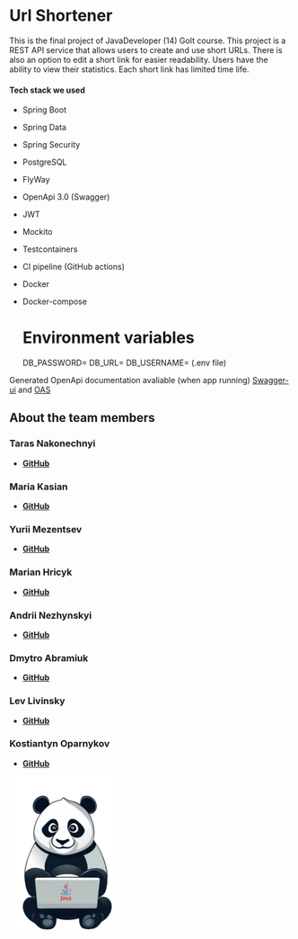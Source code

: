 # Url Shortener
This is the final project of JavaDeveloper (14) GoIt course.
This project is a REST API service that allows users to
create and use short URLs. There is also an option to edit a short link for easier
readability. Users have the ability to view their statistics. Each short link has
limited time life.

#### Tech stack we used

- Spring Boot
- Spring Data
- Spring Security
- PostgreSQL
- FlyWay
- OpenApi 3.0 (Swagger)
- JWT
- Mockito
- Testcontainers
- CI pipeline (GitHub actions)
- Docker
- Docker-compose


    # Environment variables 
    DB_PASSWORD=
    DB_URL=
    DB_USERNAME=
    (.env file)


Generated OpenApi documentation avaliable (when app running) [Swagger-ui](http://localhost:8080/swagger-ui.html) and
[OAS](http://localhost:8080/v3/api-docs)


## About the team members

### Taras Nakonechnyi
- __[GitHub](https://github.com/TarCarbon)__

### Maria Kasian
- __[GitHub](https://github.com/mariakasian)__

### Yurii Mezentsev
- __[GitHub](https://github.com/ymezentsev)__

### Marian Hricyk
- __[GitHub](https://github.com/Marian-Hricyk)__

### Andrii Nezhynskyi
- __[GitHub](https://github.com/AndriiNez)__

### Dmytro Abramiuk
- __[GitHub](https://github.com/DmytroAbramiuk)__

### Lev Livinsky
- __[GitHub](https://github.com/Liyto1)__

### Kostiantyn Oparnykov
- __[GitHub](https://github.com/KostiantynOparnykov)__

![Java](src/main/resources/static/images/ReadMePanda.png)
